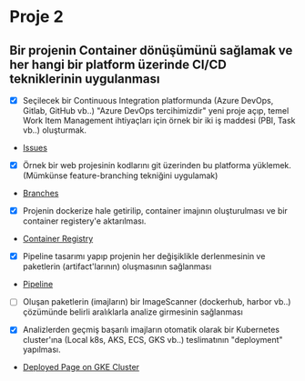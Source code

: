 # Proje 2
## Bir projenin Container dönüşümünü sağlamak ve her hangi bir platform üzerinde CI/CD tekniklerinin uygulanması
- [x] Seçilecek bir Continuous Integration platformunda (Azure DevOps, Gitlab, GitHub vb..) "Azure DevOps tercihimizdir" yeni proje
açıp, temel Work Item Management ihtiyaçları için örnek bir iki iş maddesi (PBI, Task vb..) oluşturmak.
- [Issues](https://github.com/onderhamamcioglu/Task2/issues?q=)
- [x] Örnek bir web projesinin kodlarını git üzerinden bu platforma yüklemek. (Mümkünse feature-branching tekniğini uygulamak)
- [Branches](https://github.com/onderhamamcioglu/Task2/branches)
- [x]  Projenin dockerize hale getirilip, container imajının oluşturulması ve bir container registery'e aktarılması.
- [Container Registry](https://ghcr.io/onderhamamcioglu/task2)
- [x]  Pipeline tasarımı yapıp projenin her değişiklikle derlenmesinin ve paketlerin (artifact'larının) oluşmasının sağlanması
- [Pipeline](https://github.com/onderhamamcioglu/Task2/blob/prod/.github/workflows/actions.yml)
- [ ]  Oluşan paketlerin (imajların) bir ImageScanner (dockerhub, harbor vb..) çözümünde belirli aralıklarla analize girmesinin
sağlanması

- [x] Analizlerden geçmiş başarılı imajların otomatik olarak bir Kubernetes cluster'ına (Local k8s, AKS, ECS, GKS vb..) teslimatının
"deployment" yapılması.
- [Deployed Page on GKE Cluster](http://34.141.24.244:8080/)
